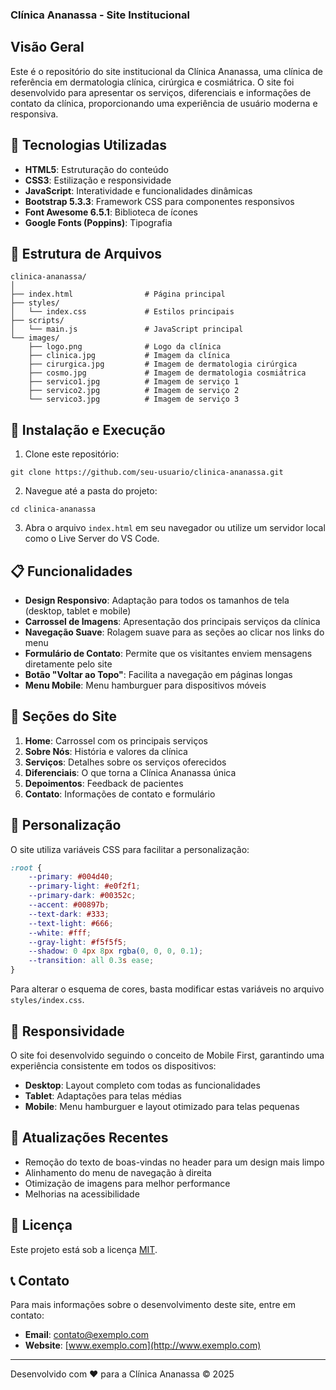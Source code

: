 ### Clínica Ananassa - Site Institucional





## Visão Geral

Este é o repositório do site institucional da Clínica Ananassa, uma clínica de referência em dermatologia clínica, cirúrgica e cosmiátrica. O site foi desenvolvido para apresentar os serviços, diferenciais e informações de contato da clínica, proporcionando uma experiência de usuário moderna e responsiva.

## 🚀 Tecnologias Utilizadas

- **HTML5**: Estruturação do conteúdo
- **CSS3**: Estilização e responsividade
- **JavaScript**: Interatividade e funcionalidades dinâmicas
- **Bootstrap 5.3.3**: Framework CSS para componentes responsivos
- **Font Awesome 6.5.1**: Biblioteca de ícones
- **Google Fonts (Poppins)**: Tipografia


## 📁 Estrutura de Arquivos

```plaintext
clinica-ananassa/
│
├── index.html                # Página principal
├── styles/
│   └── index.css             # Estilos principais
├── scripts/
│   └── main.js               # JavaScript principal
└── images/
    ├── logo.png              # Logo da clínica
    ├── clinica.jpg           # Imagem da clínica
    ├── cirurgica.jpg         # Imagem de dermatologia cirúrgica
    ├── cosmo.jpg             # Imagem de dermatologia cosmiátrica
    ├── servico1.jpg          # Imagem de serviço 1
    ├── servico2.jpg          # Imagem de serviço 2
    └── servico3.jpg          # Imagem de serviço 3
```

## 🔧 Instalação e Execução

1. Clone este repositório:

```shellscript
git clone https://github.com/seu-usuario/clinica-ananassa.git
```


2. Navegue até a pasta do projeto:

```shellscript
cd clinica-ananassa
```


3. Abra o arquivo `index.html` em seu navegador ou utilize um servidor local como o Live Server do VS Code.


## 📋 Funcionalidades

- **Design Responsivo**: Adaptação para todos os tamanhos de tela (desktop, tablet e mobile)
- **Carrossel de Imagens**: Apresentação dos principais serviços da clínica
- **Navegação Suave**: Rolagem suave para as seções ao clicar nos links do menu
- **Formulário de Contato**: Permite que os visitantes enviem mensagens diretamente pelo site
- **Botão "Voltar ao Topo"**: Facilita a navegação em páginas longas
- **Menu Mobile**: Menu hamburguer para dispositivos móveis


## 🌟 Seções do Site

1. **Home**: Carrossel com os principais serviços
2. **Sobre Nós**: História e valores da clínica
3. **Serviços**: Detalhes sobre os serviços oferecidos
4. **Diferenciais**: O que torna a Clínica Ananassa única
5. **Depoimentos**: Feedback de pacientes
6. **Contato**: Informações de contato e formulário


## 🎨 Personalização

O site utiliza variáveis CSS para facilitar a personalização:

```css
:root {
    --primary: #004d40;
    --primary-light: #e0f2f1;
    --primary-dark: #00352c;
    --accent: #00897b;
    --text-dark: #333;
    --text-light: #666;
    --white: #fff;
    --gray-light: #f5f5f5;
    --shadow: 0 4px 8px rgba(0, 0, 0, 0.1);
    --transition: all 0.3s ease;
}
```

Para alterar o esquema de cores, basta modificar estas variáveis no arquivo `styles/index.css`.

## 📱 Responsividade

O site foi desenvolvido seguindo o conceito de Mobile First, garantindo uma experiência consistente em todos os dispositivos:

- **Desktop**: Layout completo com todas as funcionalidades
- **Tablet**: Adaptações para telas médias
- **Mobile**: Menu hamburguer e layout otimizado para telas pequenas


## 🔄 Atualizações Recentes

- Remoção do texto de boas-vindas no header para um design mais limpo
- Alinhamento do menu de navegação à direita
- Otimização de imagens para melhor performance
- Melhorias na acessibilidade


## 📝 Licença

Este projeto está sob a licença [MIT](LICENSE).

## 📞 Contato

Para mais informações sobre o desenvolvimento deste site, entre em contato:

- **Email**: [contato@exemplo.com](mailto:contato@exemplo.com)
- **Website**: [www.exemplo.com](http://www.exemplo.com)


---

Desenvolvido com ❤️ para a Clínica Ananassa © 2025

